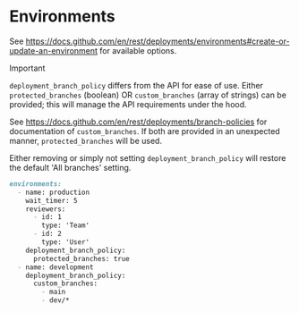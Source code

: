 # Environments


See https://docs.github.com/en/rest/deployments/environments#create-or-update-an-environment for available options.

> [!IMPORTANT]
> `deployment_branch_policy` differs from the API for ease of use.
    Either `protected_branches` (boolean) OR `custom_branches` (array of strings) can be provided;
      this will manage the API requirements under the hood.
>
> See https://docs.github.com/en/rest/deployments/branch-policies for documentation of `custom_branches`.
    If both are provided in an unexpected manner, `protected_branches` will be used.
>
> Either removing or simply not setting `deployment_branch_policy` will restore the default 'All branches' setting.

```markdown
environments:
  - name: production
    wait_timer: 5
    reviewers:
      - id: 1
        type: 'Team'
      - id: 2
        type: 'User'
    deployment_branch_policy:
      protected_branches: true
  - name: development
    deployment_branch_policy:
      custom_branches:
        - main
        - dev/*
```
